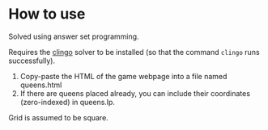 # How to use

Solved using answer set programming.

Requires the [clingo](https://github.com/potassco/clingo) solver to be installed (so that the command `clingo` runs successfully).

1. Copy-paste the HTML of the game webpage into a file named queens.html
2. If there are queens placed already, you can include their coordinates (zero-indexed) in queens.lp.

Grid is assumed to be square.
